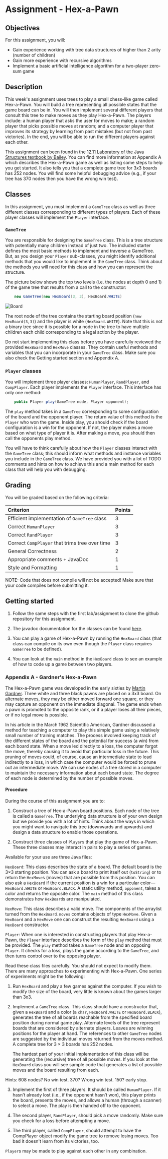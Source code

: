 # Assignment - Hex-a-Pawn

## Objectives

For this assignment, you will:

* Gain experience working with tree data structures of higher than 2 arity (number of children)
* Gain more experience with recursive algorithms
* Implement a basic artificial intelligence algorithm for a two-player zero-sum game


## Description

This week's assignment uses trees to play a small chess-like game called Hex-a-Pawn. You will build a tree representing
all possible states that the game board can be in. You will then implement several different players that
consult this tree to make moves as they play Hex-a-Pawn. The players include: a human player that asks
the user for moves to make; a random player that picks possible moves at random; and a computer player
that improves its strategy by learning from past mistakes (but not from past victories). In the end, you will be able to run the different
players against each other.

This assignment can been found in the [12.11 Laboratory of the Java Structures textbook by Bailey](http://www.cs.williams.edu/~bailey/JavaStructures/Book_files/JavaStructures.pdf).
You can find more information at Appendix A which describes the Hex-a-Pawn
game as well as listing some steps to help you get started. It also tells you that a complete game
tree for 3x3 boards has 252 nodes. You will find some helpful debugging
advice (e.g., if your tree has 370 nodes then you have the wrong win test).


## Classes

In this assignment, you must implement a `GameTree` class as well as three different classes corresponding
to different types of players. Each of these player classes will implement the `Player` interface.


### `GameTree`

You are responsible for designing the `GameTree` class. This is a tree structure with potentially many children
instead of just two. The included starter defines the most basic methods to implement and traverse a
GameTree.  But, as you design your `Player` sub-classes, you might identify additional methods
that you would like to implement in the `GameTree` class.  Think about the methods you will need for
this class and how you can represent the structure.

The picture below shows the top two levels (i.e. the nodes at depth 0 and 1) of the game tree that results
from a call to the constructor:

~~~java
    new GameTree(new HexBoard(3, 3), HexBoard.WHITE)
~~~

![Board](board.png "Board")

The root node of the tree contains the starting board position (`new HexBoard(3,3)`) and the player is
white (`HexBoard.WHITE`). Note that this is not a binary tree since it is possible for a node in the tree to
have multiple children each child corresponding to a legal action by the player.

Do not start implementing this class before you have carefully reviewed the provided `HexBoard` and `HexMove` classes.
They contain useful methods and variables that you can incorporate in your `GameTree` class. Make sure you also check the Getting started section and Appendix A.


### `Player` classes

You will implement three player classes: `HumanPlayer`, `RandPlayer`, and `CompPlayer`. Each player implements
the `Player` interface. This interface has only one method:

~~~java
    public Player play(GameTree node, Player opponent);
~~~

The `play` method takes in a `GameTree` corresponding to some configuration of the board and the opponent
player. The return value of this method is the `Player` who won the game. Inside play, you should check if
the board configuration is a win for the opponent. If not, the player makes a move based on what type of
player it is. After making a move, you should then call the opponents play method.

You will have to think carefully about how the `Player` classes interact with the `GameTree` class; this
should inform what methods and instance variables you include in the `GameTree` class.
We have provided you with a lot of TODO comments and hints on how to achieve this and a main method for each class that will help you with debugging.

<!-- You are also encouraged to create
a main method inside each `Player` class where you create two players and have them play a game. This will
help you debug your code. -->

## Grading

You will be graded based on the following criteria:


| Criterion                                      | Points |
| :--------------------------------------------- | :----- |
| Efficient implementation of `GameTree` class   | 3      |
| Correct `HumanPlayer`                          | 3      |
| Correct `RandPlayer`                           | 3      |
| Correct `CompPlayer` that trims tree over time | 3      |
| General Correctness                            | 2      |
| Appropriate comments + JavaDoc                 | 1      |
| Style and Formatting                           | 1      |


NOTE: Code that does not compile will not be accepted! Make sure that your code compiles before submitting it.

## Getting started

1. Follow the same steps with the first lab/assignment to clone the github repository for this assignment.

2. The javadoc documentation for the classes can be found [here](http://www.cs.williams.edu/~freund/cs136-073/javadoc/hexapawn/index.html).

3. You can play a game of Hex-a-Pawn by running the `HexBoard` class (that class
can compile on its own even though the `Player` class requires `GameTree` to be defined).

4. You can look at the `main` method in the `HexBoard` class to see an example of how to code up a game between two players.


### Appendix A - Gardner's Hex-a-Pawn

The Hex-a-Pawn game was developed in the early sixties by [Martin Gardner](https://en.wikipedia.org/wiki/Martin_Gardner). Three white and
three black pawns are placed on a 3x3 board. On alternate moves, they
may be either moved forward one square, or they may capture an opponent on
the immediate diagonal. The game ends when a pawn is promoted to the opposite rank, or
if a player loses all their pieces, or if no legal move is possible.

In his article in the March 1962 Scientific American, Gardner discussed a
method for teaching a computer to play this simple game using a relatively
small number of training matches. The process involved keeping track of the
different states of the board and the potential for success (a win) from each
board state. When a move led directly to a loss, the computer forgot the move,
thereby causing it to avoid that particular loss in the future. This pruning of
moves could, of course, cause an intermediate state to lead indirectly to a loss,
in which case the computer would be forced to prune out an intermediate move. We can
use nodes of a tree stored in a computer to maintain the necessary information
about each board state. The degree of each node is determined by the number
of possible moves.

#### Procedure

During the course of this assignment you are to:

1. Construct a tree of Hex-a-Pawn board positions. Each node of the tree is
called a `GameTree`. The underlying data structure is of your own design but we provide you with a lot of hints.
Think about the ways in which you might want to navigate this tree (downwards
and upwards) and design a data structure to enable those operations.

2. Construct three classes of `Player`s that play the game of Hex-a-Pawn.
These three classes may interact in pairs to play a series of games.

Available for your use are three Java files:

`HexBoard`: This class describes the state of a board. The default board is the 3×3
starting position. You can ask a board to print itself out (`toString`) or to
return the `HexMove`s (moves) that are possible from this position. You can
also ask a `HexBoard` if the current position is a win for a particular color—
`HexBoard.WHITE` or `HexBoard.BLACK`. A static utility method, `opponent`,
takes a color and returns the opposite color. The `main` method of this class
demonstrates how `HexBoard`s are manipulated.

`HexMove`: This class describes a valid move. The components of the arraylist
turned from the `HexBoard.moves` contains objects of type `HexMove`. Given
a `HexBoard` and a `HexMove` one can construct the resulting `HexBoard` using
a `HexBoard` constructor.

`Player`: When one is interested in constructing players that play Hex-a-Pawn,
the `Player` interface describes the form of the `play` method that must
be provided. The `play` method takes a `GameTree` node and an opposing
`Player`. It checks for a loss, plays the game according to the `GameTree`,
and then turns control over to the opposing player.

Read these class files carefully. You should not expect to modify them.
There are many approaches to experimenting with Hex-a-Pawn. One series
of experiments might be the following:

1. Run `HexBoard` and play a few games
against the computer. If you wish to modify the size of the board, very
little is known about the games larger than 3x3.

2. Implement a `GameTree` class. This class should have a constructor that,
   given a `HexBoard` and a color (a `char`, `HexBoard.WHITE` or `HexBoard.BLACK`),
   generates the tree of all boards reachable from the specified board position
   during normal game play. Alternate levels of the tree represent boards
   that are considered by alternate players. Leaves are winning positions for
   the player at hand. The references to other `GameTree` nodes are suggested
   by the individual moves returned from the moves method. A complete
   tree for 3 × 3 boards has 252 nodes.

   The hardest part of your initial implementation of this class will be
   generating the (recursive) tree of all possible moves.  If you look
   at the `HexBoard` class you will see sample code that generates
   a list of possible moves and the board resulting from each.

 Hints: 608 nodes? No win test. 370? Wrong win test. 150? early stop.

3. Implement the first of three players. It should be called `HumanPlayer`. If it
hasn’t already lost (i.e., if the opponent hasn’t won), this player prints the
board, presents the moves, and allows a human (through a scanner)
to select a move. The play is then handed off to the opponent.

4. The second player, `RandPlayer`, should pick a move randomly. Make sure you
check for a loss before attempting a move.

5. The third player, called `CompPlayer`, should attempt to have the CompPlayer
object modify the game tree to remove losing moves. Too bad it doesn't learn from its victories, too.

`Player`s may be made to play against each other in any combination.
